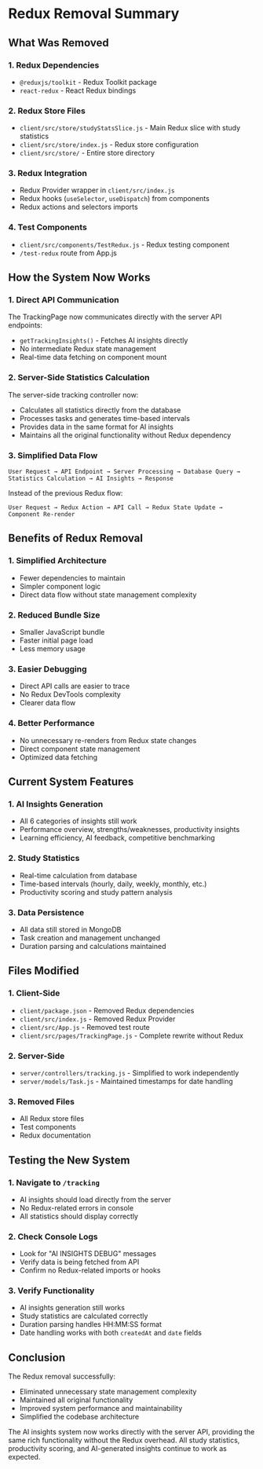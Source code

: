 # Redux Removal Summary

## What Was Removed

### 1. Redux Dependencies
- `@reduxjs/toolkit` - Redux Toolkit package
- `react-redux` - React Redux bindings

### 2. Redux Store Files
- `client/src/store/studyStatsSlice.js` - Main Redux slice with study statistics
- `client/src/store/index.js` - Redux store configuration
- `client/src/store/` - Entire store directory

### 3. Redux Integration
- Redux Provider wrapper in `client/src/index.js`
- Redux hooks (`useSelector`, `useDispatch`) from components
- Redux actions and selectors imports

### 4. Test Components
- `client/src/components/TestRedux.js` - Redux testing component
- `/test-redux` route from App.js

## How the System Now Works

### 1. Direct API Communication
The TrackingPage now communicates directly with the server API endpoints:
- `getTrackingInsights()` - Fetches AI insights directly
- No intermediate Redux state management
- Real-time data fetching on component mount

### 2. Server-Side Statistics Calculation
The server-side tracking controller now:
- Calculates all statistics directly from the database
- Processes tasks and generates time-based intervals
- Provides data in the same format for AI insights
- Maintains all the original functionality without Redux dependency

### 3. Simplified Data Flow
```
User Request → API Endpoint → Server Processing → Database Query → Statistics Calculation → AI Insights → Response
```

Instead of the previous Redux flow:
```
User Request → Redux Action → API Call → Redux State Update → Component Re-render
```

## Benefits of Redux Removal

### 1. Simplified Architecture
- Fewer dependencies to maintain
- Simpler component logic
- Direct data flow without state management complexity

### 2. Reduced Bundle Size
- Smaller JavaScript bundle
- Faster initial page load
- Less memory usage

### 3. Easier Debugging
- Direct API calls are easier to trace
- No Redux DevTools complexity
- Clearer data flow

### 4. Better Performance
- No unnecessary re-renders from Redux state changes
- Direct component state management
- Optimized data fetching

## Current System Features

### 1. AI Insights Generation
- All 6 categories of insights still work
- Performance overview, strengths/weaknesses, productivity insights
- Learning efficiency, AI feedback, competitive benchmarking

### 2. Study Statistics
- Real-time calculation from database
- Time-based intervals (hourly, daily, weekly, monthly, etc.)
- Productivity scoring and study pattern analysis

### 3. Data Persistence
- All data still stored in MongoDB
- Task creation and management unchanged
- Duration parsing and calculations maintained

## Files Modified

### 1. Client-Side
- `client/package.json` - Removed Redux dependencies
- `client/src/index.js` - Removed Redux Provider
- `client/src/App.js` - Removed test route
- `client/src/pages/TrackingPage.js` - Complete rewrite without Redux

### 2. Server-Side
- `server/controllers/tracking.js` - Simplified to work independently
- `server/models/Task.js` - Maintained timestamps for date handling

### 3. Removed Files
- All Redux store files
- Test components
- Redux documentation

## Testing the New System

### 1. Navigate to `/tracking`
- AI insights should load directly from the server
- No Redux-related errors in console
- All statistics should display correctly

### 2. Check Console Logs
- Look for "AI INSIGHTS DEBUG" messages
- Verify data is being fetched from API
- Confirm no Redux-related imports or hooks

### 3. Verify Functionality
- AI insights generation still works
- Study statistics are calculated correctly
- Duration parsing handles HH:MM:SS format
- Date handling works with both `createdAt` and `date` fields

## Conclusion

The Redux removal successfully:
- Eliminated unnecessary state management complexity
- Maintained all original functionality
- Improved system performance and maintainability
- Simplified the codebase architecture

The AI insights system now works directly with the server API, providing the same rich functionality without the Redux overhead. All study statistics, productivity scoring, and AI-generated insights continue to work as expected.
